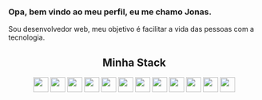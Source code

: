 ### Opa, bem vindo ao meu perfil, eu me chamo Jonas.
<p> Sou desenvolvedor web, meu objetivo é facilitar a vida das pessoas com a tecnologia.</p>
<div align="center"> 
<h2> Minha Stack </h2>
<div>
  <img height="30em" src="https://cdn.jsdelivr.net/gh/devicons/devicon/icons/html5/html5-original.svg" />
  <img height="30em" src="https://cdn.jsdelivr.net/gh/devicons/devicon/icons/css3/css3-original.svg" />
  <img height="30em" src="https://cdn.jsdelivr.net/gh/devicons/devicon/icons/sass/sass-original.svg" />
  <img height="30em" src="https://cdn.jsdelivr.net/gh/devicons/devicon/icons/bootstrap/bootstrap-plain-wordmark.svg" />
  <img height="30em" src="https://cdn.jsdelivr.net/gh/devicons/devicon/icons/javascript/javascript-original.svg" />
  <img height="30em" src="https://cdn.jsdelivr.net/gh/devicons/devicon/icons/jquery/jquery-plain-wordmark.svg" />
 
  <img height="30em" src="https://cdn.jsdelivr.net/gh/devicons/devicon/icons/vuejs/vuejs-original-wordmark.svg" />
  <img height="30em" src="https://cdn.jsdelivr.net/gh/devicons/devicon/icons/react/react-original-wordmark.svg" />
  <img height="30em" src="https://cdn.jsdelivr.net/gh/devicons/devicon/icons/php/php-original.svg" />
  <img height="30em" src="https://cdn.jsdelivr.net/gh/devicons/devicon/icons/laravel/laravel-plain-wordmark.svg" />
  <img height="30em" src="https://cdn.jsdelivr.net/gh/devicons/devicon/icons/mysql/mysql-original.svg" />
  <img height="30em" src="https://cdn.jsdelivr.net/gh/devicons/devicon/icons/wordpress/wordpress-original.svg" />
 </div>
  
 </div>
 
 
